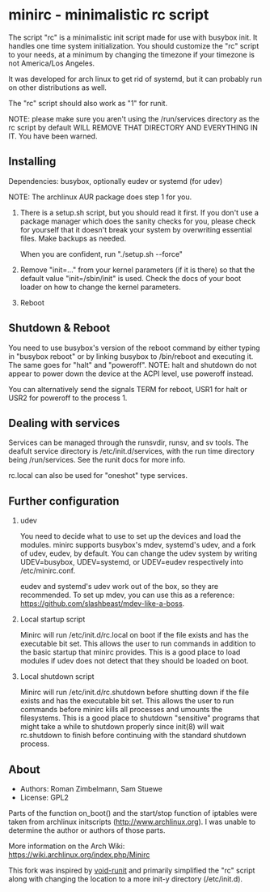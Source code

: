minirc - minimalistic rc script
===============================

The script "rc" is a minimalistic init script made for use with busybox init.
It handles one time system initialization. You should customize the "rc" script
to your needs, at a minimum by changing the timezone if your timezone is not America/Los Angeles.

It was developed for arch linux to get rid of systemd, but it can probably run
on other distributions as well.

The "rc" script should also work as "1" for runit. 

NOTE: please make sure you aren't using the /run/services directory as the rc script
by default WILL REMOVE THAT DIRECTORY AND EVERYTHING IN IT. You have been warned.

Installing
----------

Dependencies: busybox, optionally eudev or systemd (for udev)

NOTE: The archlinux AUR package does step 1 for you.

1. There is a setup.sh script, but you should read it first.  If you don't use
   a package manager which does the sanity checks for you, please check for
   yourself that it doesn't break your system by overwriting essential files.
   Make backups as needed.

   When you are confident, run "./setup.sh --force"

2. Remove "init=..." from your kernel parameters (if it is there) so that the
   default value "init=/sbin/init" is used.  Check the docs of your boot loader
   on how to change the kernel parameters.

3. Reboot


Shutdown & Reboot
-----------------

You need to use busybox's version of the reboot command by either typing in
"busybox reboot" or by linking busybox to /bin/reboot and executing it.
The same goes for "halt" and "poweroff". NOTE: halt and shutdown do not appear to power down
the device at the ACPI level, use poweroff instead.

You can alternatively send the signals TERM for reboot, USR1 for halt or USR2
for poweroff to the process 1.


Dealing with services
---------------------

Services can be managed through the runsvdir, runsv, and sv tools. The deafult
service directory is /etc/init.d/services, with the run time directory being
/run/services. See the runit docs for more info.

rc.local can also be used for "oneshot" type services.


Further configuration
---------------------

1. udev

   You need to decide what to use to set up the devices and load the modules.
   minirc supports busybox's mdev, systemd's udev, and a fork of udev, eudev,
   by default.  You can change the udev system by writing UDEV=busybox,
   UDEV=systemd, or UDEV=eudev respectively into /etc/minirc.conf.

   eudev and systemd's udev work out of the box, so they are recommended.  To
   set up mdev, you can use this as a reference:
   https://github.com/slashbeast/mdev-like-a-boss.

2. Local startup script

   Minirc will run /etc/init.d/rc.local on boot if the file exists and has the
   executable bit set. This allows the user to run commands in addition to the
   basic startup that minirc provides. This is a good place to load modules if
   udev does not detect that they should be loaded on boot.

3. Local shutdown script

   Minirc will run /etc/init.d/rc.shutdown before shutting down if the file exists and has the
   executable bit set. This allows the user to run commands before minirc kills all processes and
   umounts the filesystems. This is a good place to shutdown "sensitive" programs that might take
   a while to shutdown properly since init(8) will wait rc.shutdown to finish before continuing with
   the standard shutdown process.


About
-----

* Authors: Roman Zimbelmann, Sam Stuewe
* License: GPL2

Parts of the function on_boot() and the start/stop function of iptables were
taken from archlinux initscripts (http://www.archlinux.org).  I was unable to
determine the author or authors of those parts.

More information on the Arch Wiki: https://wiki.archlinux.org/index.php/Minirc

This fork was inspired by [void-runit](https://github.com/void-linux/void-runit) and primarily simplified the "rc" script along
with changing the location to a more init-y directory (/etc/init.d).
